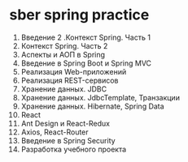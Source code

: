 # sber spring practice

1. Введение
2 .Контекст Spring. Часть 1
3. Контекст Spring. Часть 2
4. Аспекты и АОП в Spring
5. Введение в Spring Boot и Spring MVC
6. Реализация Web-приложений
7. Реализация REST-сервисов
8. Хранение данных. JDBC
9. Хранение данных. JdbcTemplate, Транзакции
10. Хранение данных. Hibernate, Spring Data
11. React
12. Ant Design и React-Redux
13. Axios, React-Router
14. Введение в Spring Security
15. Разработка учебного проекта
